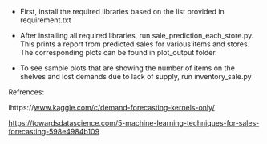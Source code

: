 - First, install the required libraries based on the list provided in requirement.txt
 
- After installing all required libraries, run sale_prediction_each_store.py. This prints a report from predicted sales for various items and stores. The corresponding plots can be found in plot_output folder. 
 
- To see  sample plots that are showing the number of items on the shelves and lost demands due to lack of supply, run inventory_sale.py 

Refrences:

ihttps://www.kaggle.com/c/demand-forecasting-kernels-only/

https://towardsdatascience.com/5-machine-learning-techniques-for-sales-forecasting-598e4984b109

